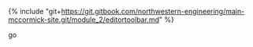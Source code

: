 {% include "git+https://git.gitbook.com/northwestern-engineering/main-mccormick-site.git/module_2/editortoolbar.md" %}

go


